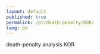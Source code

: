 ```yaml
---
layout: default
published: true
permalink: /pt/death-penalty/KOR/
lang: pt
---
```


death-penalty analysis KOR
